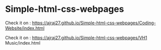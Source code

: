 # Simple-html-css-webpages

Check it on : https://ajraj27.github.io/Simple-html-css-webpages/Coding-Website/index.html

Check it on : https://ajraj27.github.io/Simple-html-css-webpages/VH1 Music/index.html
